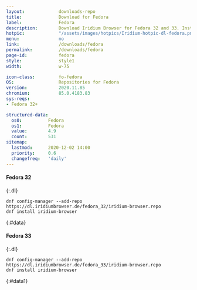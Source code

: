 ```yaml
---
layout:				downloads-repo
title:				Download for Fedora
label:				Fedora
description:		Download Iridium Browser for Fedora 32 and 33. Install package from repository using the command line.
hotpic:				"/assets/images/hotpics/Iridium-hotpic-dl-fedora.png"
menu:				no
link:				/downloads/fedora
permalink:			/downloads/fedora
page-id:			fedora
style:				style1
width:				w-75

icon-class:			fo-fedora
OS: 				Repositories for Fedora
version:			2020.11.85
chromium:			85.0.4183.83
sys-reqs:
- Fedora 32+

structured-data:
  os0:			Fedora
  os1:			Fedora
  value:		4.9
  count:		531
sitemap:
  lastmod:		2020-12-02 14:00
  priority:		0.6
  changefreq:	'daily'
---
```


#### Fedora 32 #
{:.dl}

	dnf config-manager --add-repo https://dl.iridiumbrowser.de/fedora_32/iridium-browser.repo
	dnf install iridium-browser
{:#data}


#### Fedora 33 #
{:.dl}

	dnf config-manager --add-repo https://dl.iridiumbrowser.de/fedora_33/iridium-browser.repo
	dnf install iridium-browser
{:#data1}